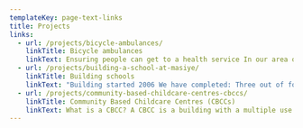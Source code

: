 ```yaml
---
templateKey: page-text-links
title: Projects
links:
  - url: /projects/bicycle-ambulances/
    linkTitle: Bicycle ambulances
    linkText: Ensuring people can get to a health service In our area of support there is a huge issue with lack of transport to hospital/clinics. There are not enough health centres/hospitals in our area and therefore the catchment area for each centre is huge.    
  - url: /projects/building-a-school-at-masiye/
    linkTitle: Building schools    
    linkText: "Building started 2006 We have completed: Three out of four school blocks (which is 6 classrooms) Two out of four teacher's houses The kitchen and store room The renovation of the pre school."
  - url: /projects/community-based-childcare-centres-cbccs/
    linkTitle: Community Based Childcare Centres (CBCCs)  
    linkText: What is a CBCC? A CBCC is a building with a multiple use - as a pre-school and as a feeding station for children 3-5 years old.
---
```


